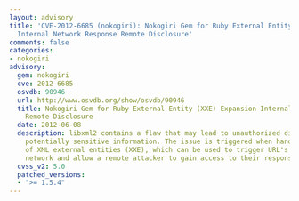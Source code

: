 ```yaml
---
layout: advisory
title: 'CVE-2012-6685 (nokogiri): Nokogiri Gem for Ruby External Entity (XXE) Expansion
  Internal Network Response Remote Disclosure'
comments: false
categories:
- nokogiri
advisory:
  gem: nokogiri
  cve: 2012-6685
  osvdb: 90946
  url: http://www.osvdb.org/show/osvdb/90946
  title: Nokogiri Gem for Ruby External Entity (XXE) Expansion Internal Network Response
    Remote Disclosure
  date: 2012-06-08
  description: libxml2 contains a flaw that may lead to unauthorized disclosure of
    potentially sensitive information. The issue is triggered when handling the expansion
    of XML external entities (XXE), which can be used to trigger URL's on an internal
    network and allow a remote attacker to gain access to their responses.
  cvss_v2: 5.0
  patched_versions:
  - ">= 1.5.4"
---
```

